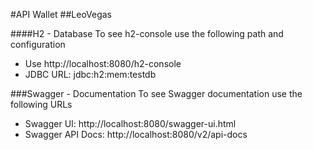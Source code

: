 #API Wallet
##LeoVegas

####H2 - Database
To see h2-console use the following path and configuration
- Use http://localhost:8080/h2-console
- JDBC URL: jdbc:h2:mem:testdb


###Swagger - Documentation
To see Swagger documentation use the following URLs
- Swagger UI: http://localhost:8080/swagger-ui.html
- Swagger API Docs: http://localhost:8080/v2/api-docs